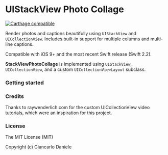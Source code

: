 # UIStackView Photo Collage

[![Carthage compatible](https://img.shields.io/badge/Carthage-compatible-4BC51D.svg?style=flat)](https://github.com/Carthage/Carthage)

Render photos and captions beautifully using `UIStackView` and `UICollectionView`. Includes built-in support for multiple columns and multi-line captions. 

Compatible with iOS 9+ and the most recent Swift release (Swift 2.2).

**StackViewPhotoCollage** is implemented using `UIStackView`, `UICollectionView`, and a custom `UICollectionViewLayout` subclass.

### Getting started


### Credits

Thanks to raywenderlich.com for the custom UICollectionView video tutorials, which were an inspiration for this project.

### License

The MIT License (MIT)

Copyright (c) Giancarlo Daniele

